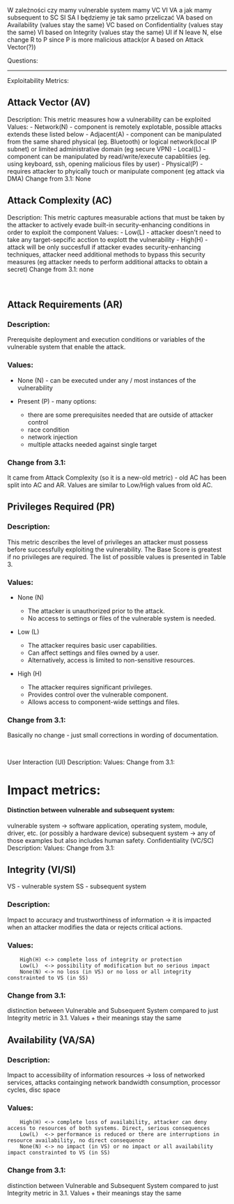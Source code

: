 W zależności czy mamy vulnerable system mamy VC VI VA a jak mamy subsequent to SC SI SA I będziemy je tak samo przeliczać
VA based on Availability (values stay the same)
VC based on Confidentiality (values stay the same)
VI based on Integrity (values stay the same)
UI if N leave N, else change R to P since P is more malicious attack(or A based on Attack Vector(?))

Questions:

------
Exploitability Metrics:

## Attack Vector (AV)
Description: This metric measures how a vulnerability can be exploited 
Values:
    - Network(N) - component is remotely explotable, possible attacks extends these listed below
    - Adjacent(A) - component can be manipulated from the same shared physical (eg. Bluetooth) or logical network(local IP subnet) or limited administrative domain (eg secure VPN)
    - Local(L) - component can be manipulated by read/write/execute capablitiies (eg. using keyboard, ssh, opening malicious files by user)
    - Physical(P) - requires attacker to phyically touch or manipulate component (eg attack via DMA)
Change from 3.1: None

## Attack Complexity (AC)
Description: This metric captures measurable actions that must be taken by the attacker to actively evade built-in security-enhancing conditions in order to exploit the component
Values:
    - Low(L) - attacker doesn't need to take any target-sepcific acction to explott the vulnerability
    - High(H) - attack will be only succesfull if attacker evades security-enhancing techniques, attacker need additional methods to bypass this security measures (eg attacker needs to perform additional attacks to obtain a secret)
Change from 3.1: none

<br/>

## Attack Requirements (AR)

### Description:

Prerequisite deployment and execution conditions or variables of the vulnerable system that enable the attack.

### Values:

- None (N) - can be executed under any / most instances of the vulnerability

- Present (P) - many options:
  - there are some prerequisites needed that are outside of attacker control
  - race condition
  - network injection
  - multiple attacks needed against single target

### Change from 3.1:

It came from Attack Complexity (so it is a new-old metric) - old AC has been split into AC and AR.
Values are similar to Low/High values from old AC.


## Privileges Required (PR)


### Description:

This metric describes the level of privileges an attacker must possess before successfully exploiting the vulnerability. The Base Score is greatest if no privileges are required. The list of possible values is presented in Table 3.

### Values:
- None (N)
  - The attacker is unauthorized prior to the attack.
  - No access to settings or files of the vulnerable system is needed.

- Low (L)
  - The attacker requires basic user capabilities.
  - Can affect settings and files owned by a user.
  - Alternatively, access is limited to non-sensitive resources.

- High (H)
  - The attacker requires significant privileges.
  - Provides control over the vulnerable component.
  - Allows access to component-wide settings and files.


### Change from 3.1:

Basically no change - just small corrections in wording of documentation.

<br />

User Interaction (UI)
Description:
Values:
Change from 3.1:
# Impact metrics:
#### Distinction between vulnerable and subsequent system:
vulnerable system -> software application, operating system, module, driver, etc. (or possibly a hardware device)
subsequent system -> any of those examples but also includes human safety.
Confidentiality (VC/SC)
Description:
Values:
Change from 3.1:
## Integrity (VI/SI)
VS - vulnerable system
SS - subsequent system
### Description:
Impact to accuracy and trustworthiness of information -> it is impacted when an attacker modifies the data or rejects critical actions.
### Values:
        High(H) <-> complete loss of integrity or protection
        Low(L)  <-> possibility of modification but no serious impact
        None(N) <-> no loss (in VS) or no loss or all integrity constrainted to VS (in SS)
### Change from 3.1:
distinction between Vulnerable and Subsequent System compared to just Integrity metric in 3.1. Values + their meanings stay the same
## Availability (VA/SA)

### Description:
Impact to accessibility of information resources -> loss of networked services, attacks containging network bandwidth consumption, processor cycles, disc space
### Values:
        High(H) <-> complete loss of availability, attacker can deny access to resources of both systems. Direct, serious consequences
        Low(L)  <-> performance is reduced or there are interruptions in resource availability, no direct consequence
        None(N) <-> no impact (in VS) or no impact or all availability impact constrainted to VS (in SS)
### Change from 3.1:
distinction between Vulnerable and Subsequent System compared to just Integrity metric in 3.1. Values + their meanings stay the same
